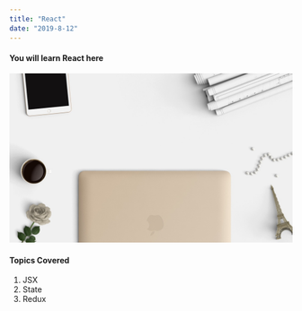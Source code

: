 ```yaml
---
title: "React"
date: "2019-8-12"
---
```


<h4> You will learn React here </h4>

![Laptop2](./BG-MYP.jpg)

<h4> Topics Covered </h4>

1. JSX
2. State
3. Redux
